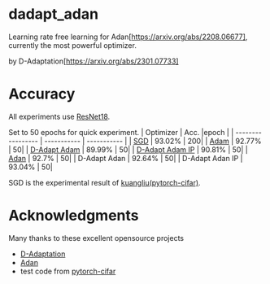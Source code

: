 # dadapt_adan
Learning rate free learning for Adan[https://arxiv.org/abs/2208.06677], currently the most powerful optimizer. 

by D-Adaptation[https://arxiv.org/abs/2301.07733]
# Accuracy
All experiments use [ResNet18](https://arxiv.org/abs/1512.03385).

Set to 50 epochs for quick experiment.
| Optimizer | Acc.        |epoch |
| ----------------- | ----------- | ----------- |
| [SGD](http://www.cs.toronto.edu/~hinton/absps/momentum.pdf)              | 93.02% | 200|
| [Adam](https://arxiv.org/abs/1412.6980)              | 92.77% | 50|
| [D-Adapt Adam](https://arxiv.org/abs/2301.07733)              | 89.99% | 50|
| [D-Adapt Adam IP](https://arxiv.org/abs/2301.07733)              | 90.81% | 50|
| [Adan](https://arxiv.org/abs/2208.06677)              | 92.7% | 50|
| D-Adapt Adan              | 92.64% | 50|
| D-Adapt Adan IP             | 93.04% | 50|

SGD is the experimental result of [kuangliu(pytorch-cifar)](https://github.com/kuangliu/pytorch-cifar).
# Acknowledgments
Many thanks to these excellent opensource projects
* [D-Adaptation](https://github.com/facebookresearch/dadaptation)
* [Adan](https://github.com/sail-sg/Adan)
* test code from [pytorch-cifar](https://github.com/kuangliu/pytorch-cifar)

